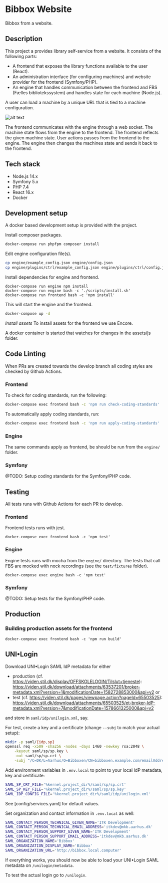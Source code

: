# Bibbox Website

Bibbox from a website.

## Description

This project a provides library self-service from a website. It consists of the
following parts:

- A frontend that exposes the library functions available to the user (React).
- An administration interface (for configuring machines) and website provider for the frontend (Symfony/PHP).
- An engine that handles communication between the frontend and FBS (Fælles bibliotekssystem) and handles state for each machine (Node.js).

A user can load a machine by a unique URL that is tied to a machine configuration.

![alt text](docs/architecture.png "Architecture")

The frontend communicates with the engine through a web socket.
The machine state flows from the engine to the frontend.
The frontend reflects the given machine state.
User actions passes from the frontend to the engine.
The engine then changes the machines state and sends it back to the frontend.

## Tech stack

* Node.js 14.x
* Symfony 5.x
* PHP 7.4
* React 16.x
* Docker

## Development setup

A docker based development setup is provided with the project.

Install composer packages.
```sh
docker-compose run phpfpm composer install
```

Edit engine configuration file(s).

```sh
cp engine/example_config.json engine/config.json
cp engine/plugins/ctrl/example_config.json engine/plugins/ctrl/config.json
```

Install dependencies for engine and frontend.

```
docker-compose run engine npm install
docker-compose run engine bash -c './scripts/install.sh'
docker-compose run frontend bash -c 'npm install'
```

This will start the engine and the frontend.
```sh
docker-compose up -d
```

*Install assets*
To install assets for the frontend we use Encore.

A docker container is started that watches for changes in the assets/js folder.

## Code Linting

When PRs are created towards the develop branch all coding styles are checked by Github Actions.

### Frontend

To check for coding standards, run the following:

```sh
docker-compose exec frontend bash -c 'npm run check-coding-standards'
```

To automatically apply coding standards, run:

```sh
docker-compose exec frontend bash -c 'npm run apply-coding-standards'
```

### Engine

The same commands apply as frontend, be should be run from the `engine/` folder.

### Symfony

@TODO: Setup coding standards for the Symfony/PHP code.

## Testing

All tests runs with Github Actions for each PR to develop.

### Frontend

Frontend tests runs with jest.

```
docker-compose exec frontend bash -c 'npm test'
```

### Engine

Engine tests runs with mocha from the `engine/` directory. The tests that
call FBS are mocked with nock recordings (see the `test/fixtures` folder).

```
docker-compose exec engine bash -c 'npm test'
```

### Symfony

@TODO: Setup tests for the Symfony/PHP code.

## Production

### Building production assets for the frontend

```
docker-compose exec frontend bash -c 'npm run build'
```


## UNI•Login

Download UNI•Login SAML IdP metadata for either

* production (cf. https://viden.stil.dk/display/OFFSKOLELOGIN/Tilslut+tjeneste):
  https://viden.stil.dk/download/attachments/63537201/broker-metadata.xml?version=1&modificationDate=1582728853000&api=v2
  or
* test (cf. https://viden.stil.dk/pages/viewpage.action?pageId=65503525):
  https://viden.stil.dk/download/attachments/65503525/et-broker-IdP-metadata.xml?version=7&modificationDate=1578661325000&api=v2

and store in `saml/idp/unilogin.xml`, say.

For test, create a key and a certificate (change `--subj` to match your actual
setup):

```sh
mkdir -p saml/{idp,sp}
openssl req -x509 -sha256 -nodes -days 1460 -newkey rsa:2048 \
    -keyout saml/sp/sp.key \
    -out saml/sp/sp.crt \
    -subj "/C=DK/L=Aarhus/O=Bibboxen/CN=bibboxen.example.com/emailAddress=info@bibbox.example.com"
```

Add environment variables in `.env.local` to point to your local IdP metadata,
key and certificate:

```sh
SAML_SP_CRT_FILE='%kernel.project_dir%/saml/sp/sp.crt'
SAML_SP_KEY_FILE='%kernel.project_dir%/saml/sp/sp.key'
SAML_IDP_CONFIG_FILE='%kernel.project_dir%/saml/idp/unilogin.xml'
```

See [config/services.yaml] for default values.

Set organization and contact information in `.env.local` as well:

```sh
SAML_CONTACT_PERSON_TECHNICAL_GIVEN_NAME='ITK Development'
SAML_CONTACT_PERSON_TECHNICAL_EMAIL_ADDRESS='itkdev@mkb.aarhus.dk'
SAML_CONTACT_PERSON_SUPPORT_GIVEN_NAME='ITK Development'
SAML_CONTACT_PERSON_SUPPORT_EMAIL_ADDRESS='itkdev@mkb.aarhus.dk'
SAML_ORGANIZATION_NAME='Bibbox'
SAML_ORGANIZATION_DISPLAY_NAME='Bibbox'
SAML_ORGANIZATION_URL='http://bibbox.local.computer'
```

If everything works, you should now be able to load your UNI•Login SAML metadata
on `/unilogin/metadata`.

To test the actual login go to `/unilogin`.
